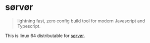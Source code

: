 # sørvør

> lightning fast, zero config build tool for modern Javascript and Typescript.

This is linux 64 distributable for [sørvør](https://github.com/osdevisnot/sorvor).
